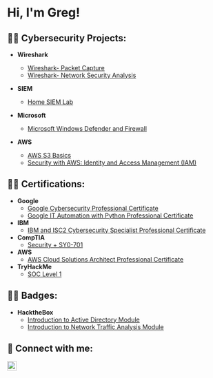 <h1>Hi, I'm Greg! 

<h2>👨‍💻 Cybersecurity Projects:</h2>

- <b>Wireshark</b>
  - [Wireshark- Packet Capture](https://github.com/Ghappenin/Wireshark-Packet-Capture/blob/main/README.md)
  - [Wireshark- Network Security Analysis](https://github.com/Ghappenin/Wireshark-Network-Security-Analysis/blob/main/README.md)
    
- <b>SIEM</b>
  - [Home SIEM Lab](https://github.com/Ghappenin/HOME-SIEM/blob/main/README.md)

- <b>Microsoft</b>
  - [Microsoft Windows Defender and Firewall](https://github.com/Ghappenin/Microsoft-Windows-Defender-and-Firewall/blob/main/README.md)

- <b>AWS</b>
  - [AWS S3 Basics](https://github.com/Ghappenin/AWS-S3-Basics/blob/main/README.md)
  - [Security with AWS: Identity and Access Management (IAM)](https://github.com/Ghappenin/Security-with-AWS-Identity-and-Access-Management-IAM-/blob/main/README.md)

<h2>👨‍💻 Certifications:</h2>

- <b>Google</b>
  - [Google Cybersecurity Professional Certificate](https://i.imgur.com/2VHin6z.png)
  - [Google IT Automation with Python Professional Certificate](https://i.imgur.com/ZYlY788.png)
- <b>IBM</b>
  - [IBM and ISC2 Cybersecurity Specialist Professional Certificate](https://i.imgur.com/xZF3RrQ.png)
- <b>CompTIA</b>
  - [Security + SY0-701](https://i.imgur.com/soBxbl6.png)
- <b>AWS</b>
  - [AWS Cloud Solutions Architect Professional Certificate](https://i.imgur.com/JQVZYkq.png)
- <b>TryHackMe</b>
  - [SOC Level 1](https://i.imgur.com/TTKiVfu.png)
 
<h2>👨‍💻 Badges:</h2>

- <b>HacktheBox</b>
  - [Introduction to Active Directory Module](https://academy.hackthebox.com/achievement/badge/edfbfe28-164f-11ef-b18d-bea50ffe6cb4)
  - [Introduction to Network Traffic Analysis Module](https://academy.hackthebox.com/achievement/badge/e6f33e19-1623-11ef-b18d-bea50ffe6cb4)
    


<h2> 🤳 Connect with me:</h2>


[<img align="left" alt="JoshMadakor | LinkedIn" width="22px" src="https://cdn.jsdelivr.net/npm/simple-icons@v3/icons/linkedin.svg" />][linkedin]



[linkedin]: https://www.linkedin.com/in/gregory-haponek

              



